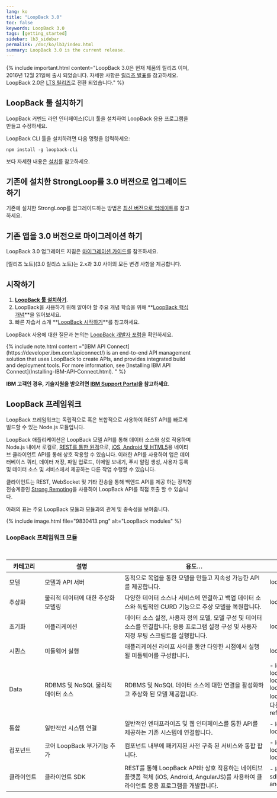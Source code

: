 ```yaml
---
lang: ko
title: "LoopBack 3.0"
toc: false
keywords: LoopBack 3.0
tags: [getting_started]
sidebar: lb3_sidebar
permalink: /doc/ko/lb3/index.html
summary: LoopBack 3.0 is the current release.
---
```


{% include important.html content="LoopBack 3.0은 현재 제품의 릴리즈 이며, 2016년 12월 21일에 출시 되었습니다. 자세한 사항은 [릴리즈 발표](https://strongloop.com/strongblog/announcing-loopback-3-0-ga/)를 참고하세요. LoopBack 2.0은 [LTS 릴리즈](/doc/en/contrib/Long-term-support.html)로 전환 되었습니다." %}

## LoopBack 툴 설치하기

LoopBack 커멘드 라인 인터페이스(CLI) 툴을 설치하여 LoopBack 응용 프로그램을 만들고 수정하세요.

LoopBack CLI 툴을 설치하려면 다음 명령을 입력하세요:
```
npm install -g loopback-cli
```

보다 자세한 내용은 [설치](Installation)를 참고하세요.

## 기존에 설치한 StrongLoop를 3.0 버전으로 업그레이드 하기

기존에 설치한 StrongLoop를 업그레이드하는 방법은 [최신 버전으로 업데이트](Updating-to-the-latest-version.html)를 참고하세요.

## 기존 앱을 3.0 버전으로 마이그레이션 하기

LoopBack 3.0 업그레이드 지침은 [마이그레이션 가이드](Migrating-to-3.0.html)를 참조하세요.

[릴리즈 노트](3.0 릴리스 노트)는 2.x과 3.0 사이의 모든 변경 사항을 제공합니다.

## 시작하기

1. **[LoopBack 툴 설치하기](Installation)**.  
1. LoopBack을 사용하기 위해 알아야 할 주요 개념 학습을 위해 **[LoopBack 핵심 개념](LoopBack-core-concepts.html)**을 읽어보세요.
1. 빠른 자습서 소개 **[LoopBack 시작하기](Getting-started-with-LoopBack.html)**를 참고하세요.

LoopBack 사용에 대한 질문과 논의는 [LoopBack 개발자 포럼](https://groups.google.com/forum/#!forum/loopbackjs)을 확인하세요.

<div id="lb3apic" class="sl-hidden" markdown="1">
{% include note.html content ="[IBM API Connect](https://developer.ibm.com/apiconnect/) is an end-to-end API management solution that uses LoopBack to create APIs, and provides integrated build and deployment tools.  For more information, see [Installing IBM API Connect](Installing-IBM-API-Connect.html).
" %}
</div>

**IBM 고객인 경우, 기술지원을 받으려면 [IBM Support Portal](http://www-01.ibm.com/support/docview.wss?uid=swg21593214)을 참고하세요.**

## LoopBack 프레임워크

LoopBack 프레임워크는 독립적으로 혹은 복합적으로 사용하여 REST API를 빠르게 빌드할 수 있는 Node.js 모듈입니다.

LoopBack 애플리케이션은 LoopBack 모델 API를 통해 데이터 소스와 상호 작용하며 Node.js 내에서 로컬로, [REST를 통한 원격](Built-in-models-REST-API)으로, [iOS, Android 및 HTML5](Client-SDKs)용 네이티브 클라이언트 API를 통해 상호 작용할 수 있습니다. 이러한 API를 사용하여 앱은 데이터베이스 쿼리, 데이터 저장, 파일 업로드, 이메일 보내기, 푸시 알림 생성, 사용자 등록 및 데이터 소스 및 서비스에서 제공하는 다른 작업 수행할 수 있습니다.     

클라이언트는 REST, WebSocket 및 기타 전송을 통해 백엔드 API를 제공 하는 장착형 전송계층인 [Strong Remoting](Strong-Remoting.html)을 사용하여 LoopBack API를 직접 호출 할 수 있습니다.

아래의 표는 주요 LoopBack 모듈과 모듈과의 관계 및 종속성을 보여줍니다.

{% include image.html file="9830413.png" alt="LoopBack modules" %}

### LoopBack 프레임워크 모듈

<table style="width: 1000px;">
  <thead>
    <tr>
      <th style="width: 80px;">카테고리</th>
      <th style="width:200px;">설명</th>
      <th>용도…</th>
      <th style="width: 280px;">모듈</th>
    </tr>
  </thead>
  <tbody>
    <tr>
      <td>모델</td>
      <td>모델과 API 서버</td>
      <td>동적으로 목업을 통한 모델을 만들고 지속성 가능한 API를 제공합니다.</td>
      <td>loopback</td>
    </tr>
    <tr>
      <td>추상화</td>
      <td>물리적 데이터에 대한 추상화 모델링</td>
      <td>다양한 데이터 소스나 서비스에 연결하고 백업 데이터 소스와 독립적인 CURD 기능으로 추상 모델을 복원합니다.</td>
      <td>loopback-datasource-juggler</td>
    </tr>
    <tr>
      <td>초기화</td>
      <td>어플리케이션 </td>
      <td>데이터 소스 설정, 사용자 정의 모델, 모델 구성 및 데이터 소스를 연결합니다; 응용 프로그램 설정 구성 및 사용자 지정 부팅 스크립트를 실행합니다.</td>
      <td>loopback-boot</td>
    </tr>
    <tr>
      <td>시퀀스</td>
      <td>미들웨어 실행</td>
      <td>애플리케이션 라이프 사이클 동안 다양한 시점에서 실행될 미들웨어를 구성합니다.</td>
      <td>loopback-phase</td>
    </tr>
    <tr>
      <td>Data</td>
      <td>RDBMS 및 NoSQL 물리적 데이터 소스</td>
      <td>RDBMS 및 NoSQL 데이터 소스에 대한 연결을 활성화하고 추상화 된 모델 제공합니다.</td>
      <td markdown="1">
- loopback-connector-mongodb
- loopback-connector-mysql
- loopback-connector-postgresql
- loopback-connector-msssql
- loopback-connector-oracle
- [그 외 다른것들...](Connectors-reference.html)
</td>
    </tr>
    <tr>
      <td>통합</td>
      <td>일반적인 시스템 연결</td>
      <td>일반적인 엔터프라이즈 및 웹 인터페이스를 통한 API를 제공하는 기존 시스템에 연결합니다.</td>
      <td markdown="1">
- loopback-connector-rest
- loopback-connector-soap
</td>
    </tr>
    <tr>
      <td>컴포넌트</td>
      <td>코어 LoopBack 부가기능 추가</td>
      <td>컴포넌트 내부에 패키지된 사전 구축 된 서비스와 통합 합니다.</td>
      <td markdown="1">
- loopback-component-push
- loopback-component-storage
- loopback-component-passport
</td>
    </tr>
    <tr>
      <td>클라이언트</td>
      <td>클라이언트 SDK</td>
      <td>REST를 통해 LoopBack API와 상호 작용하는 네이티브 플랫폼 객체 (iOS, Android, AngularJS)를 사용하여 클라이언트 응용 프로그램을 개발합니다.</td>
<td markdown="1">
- loopback-sdk-ios
- loopback-sdk-android
- loopback-sdk-angular
</td>
    </tr>
  </tbody>
</table>
